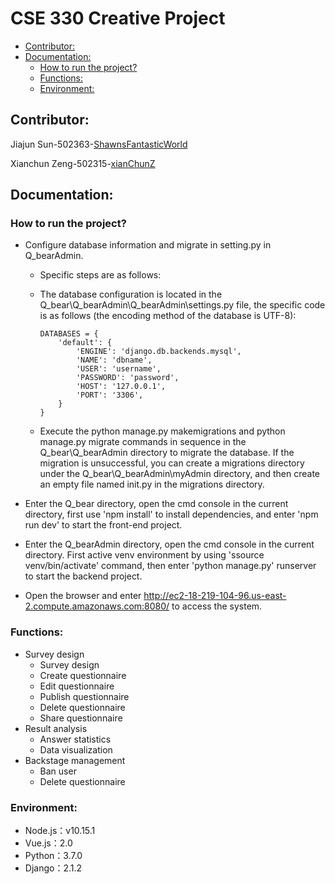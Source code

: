 # CSE 330 Creative Project 
  - [Contributor:](#contributor)
  - [Documentation:](#documentation)
    - [How to run the project?](#how-to-run-the-project)
    - [Functions:](#functions)
    - [Environment:](#environment)

## Contributor:

Jiajun Sun-502363-[ShawnsFantasticWorld](https://github.com/ShawnsFantasticWorld)

Xianchun Zeng-502315-[xianChunZ](https://github.com/xianChunZ)

## Documentation:

### How to run the project?



- Configure database information and migrate in setting.py in Q_bearAdmin. 

  - Specific steps are as follows:

  - The database configuration is located in the Q_bear\Q_bearAdmin\Q_bearAdmin\settings.py file, the specific code is as follows (the encoding method of the database is UTF-8):

    ```mysql
    DATABASES = {
        'default': {
            'ENGINE': 'django.db.backends.mysql',
            'NAME': 'dbname',
            'USER': 'username',
            'PASSWORD': 'password',
            'HOST': '127.0.0.1',
            'PORT': '3306',
        }
    }
    ```

  - Execute the python manage.py makemigrations and python manage.py migrate commands in sequence in the Q_bear\Q_bearAdmin directory to migrate the database. If the migration is unsuccessful, you can create a migrations directory under the Q_bear\Q_bearAdmin\myAdmin directory, and then create an empty file named init.py in the migrations directory.

- Enter the Q_bear directory, open the cmd console in the current directory, first use 'npm install' to install dependencies, and enter 'npm run dev' to start the front-end project.

- Enter the Q_bearAdmin directory, open the cmd console in the current directory. First active venv environment by using 'ssource venv/bin/activate' command, then enter 'python manage.py' runserver to start the backend project.

- Open the browser and enter http://ec2-18-219-104-96.us-east-2.compute.amazonaws.com:8080/ to access the system.

### Functions:

- Survey design
  - Survey design
  - Create questionnaire
  - Edit questionnaire
  - Publish questionnaire
  - Delete questionnaire
  - Share questionnaire
- Result analysis
  - Answer statistics
  - Data visualization
- Backstage management
  - Ban user
  - Delete questionnaire

### Environment:

- Node.js：v10.15.1
- Vue.js：2.0
- Python：3.7.0
- Django：2.1.2

